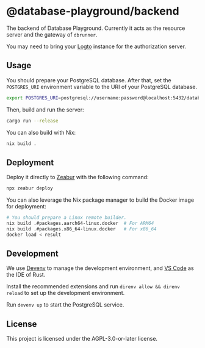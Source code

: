 # @database-playground/backend

The backend of Database Playground. Currently it acts as the resource server and the gateway of `dbrunner`.

You may need to bring your [Logto](https://logto.io) instance for the authorization server.

## Usage

You should prepare your PostgreSQL database. After that, set the `POSTGRES_URI` environment variable to the URI of your PostgreSQL database.

```bash
export POSTGRES_URI=postgresql://username:password@localhost:5432/database
```

Then, build and run the server:

```bash
cargo run --release
```

You can also build with Nix:

```bash
nix build .
```

## Deployment

Deploy it directly to [Zeabur](https://zeabur.com) with the following command:

```bash
npx zeabur deploy
```

You can also leverage the Nix package manager to build the Docker image for deployment:

```bash
# You should prepare a Linux remote builder.
nix build .#packages.aarch64-linux.docker  # For ARM64
nix build .#packages.x86_64-linux.docker   # For x86_64
docker load < result
```

## Development

We use [Devenv](https://devenv.sh) to manage the development environment, and [VS Code](https://code.visualstudio.com) as the IDE of Rust.

Install the recommended extensions and run `direnv allow && direnv reload` to set up the development environment.

Run `devenv up` to start the PostgreSQL service.

## License

This project is licensed under the AGPL-3.0-or-later license.
